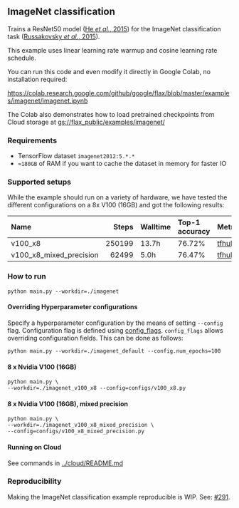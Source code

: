 ## ImageNet classification

Trains a ResNet50 model ([He *et al.*, 2015]) for the ImageNet classification task
([Russakovsky *et al.*, 2015]).

This example uses linear learning rate warmup and cosine learning rate schedule.

[He *et al.*, 2015]: https://www.cv-foundation.org/openaccess/content_iccv_2015/papers/He_Delving_Deep_into_ICCV_2015_paper.pdf
[Russakovsky *et al.*, 2015]: https://arxiv.org/pdf/1409.0575.pdf

You can run this code and even modify it directly in Google Colab, no
installation required:

https://colab.research.google.com/github/google/flax/blob/master/examples/imagenet/imagenet.ipynb

The Colab also demonstrates how to load pretrained checkpoints from Cloud
storage at
[gs://flax_public/examples/imagenet/](https://console.cloud.google.com/storage/browser/flax_public/examples/imagenet)

### Requirements

* TensorFlow dataset `imagenet2012:5.*.*`
* `≈180GB` of RAM if you want to cache the dataset in memory for faster IO

### Supported setups

While the example should run on a variety of hardware, we have tested the different configurations on a 8x V100 (16GB) and got the following results:

| Name                    |   Steps | Walltime   | Top-1 accuracy   | Metrics                                                                                                                               | Workdir                                                                                                                                                              |
|:------------------------|--------:|:-----------|:-----------------|:--------------------------------------------------------------------------------------------------------------------------------------|:---------------------------------------------------------------------------------------------------------------------------------------------------------------------|
| v100_x8                 |  250199 | 13.7h      | 76.72%           | [tfhub.dev](https://tensorboard.dev/experiment/iJzNKovmS0q6k5t6k5wvOw/#scalars&_smoothingWeight=0&regexInput=v100_x8$)                 | [gs://flax_public/examples/imagenet/v100_x8](https://console.cloud.google.com/storage/browser/flax_public/examples/imagenet/v100_x8)                                 |
| v100_x8_mixed_precision |   62499 | 5.0h       | 76.47%           | [tfhub.dev](https://tensorboard.dev/experiment/iJzNKovmS0q6k5t6k5wvOw/#scalars&_smoothingWeight=0&regexInput=v100_x8_mixed_precision) | [gs://flax_public/examples/imagenet/v100_x8_mixed_precision](https://console.cloud.google.com/storage/browser/flax_public/examples/imagenet/v100_x8_mixed_precision) |

### How to run

```shell
python main.py --workdir=./imagenet
```

#### Overriding Hyperparameter configurations

Specify a hyperparameter configuration by the means of setting `--config` flag.
Configuration flag is defined using
[config_flags](https://github.com/google/ml_collections/tree/master#config-flags).
`config_flags` allows overriding configuration fields. This can be done as
follows:

```shell
python main.py --workdir=./imagenet_default --config.num_epochs=100
```

#### 8 x Nvidia V100 (16GB)

```shell
python main.py \
--workdir=./imagenet_v100_x8 --config=configs/v100_x8.py
```

#### 8 x Nvidia V100 (16GB), mixed precision

```shell
python main.py \
--workdir=./imagenet_v100_x8_mixed_precision \
--config=configs/v100_x8_mixed_precision.py
```
#### Running on Cloud

See commands in [../cloud/README.md](../cloud/README.md)
### Reproducibility

Making the ImageNet classification example reproducible is WIP. 
See: [#291](https://github.com/google/flax/issues/291).